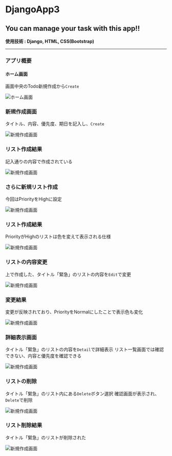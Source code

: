 # DjangoApp3
## You can manage your task with this app!!
**使用技術 : Django, HTML, CSS(Bootstrap)**
<hr>

### アプリ概要 
#### ホーム画面
画面中央のTodo新規作成から`Create`

![ホーム画面](imgs/スライド1.jpg)

### 新規作成画面
タイトル、内容、優先度、期日を記入し、`Create`

![新規作成画面](imgs/スライド2.jpg)

### リスト作成結果
記入通りの内容で作成されている

![新規作成画面](imgs/スライド3.jpg)

### さらに新規リスト作成
今回はPriorityをHighに設定

![新規作成画面](imgs/スライド4.jpg)

### リスト作成結果
PriorityがHighのリストは色を変えて表示される仕様

![新規作成画面](imgs/スライド5.jpg)

### リストの内容変更
上で作成した、タイトル「緊急」のリストの内容を`Edit`で変更

![新規作成画面](imgs/スライド6.jpg)

### 変更結果
変更が反映されており、PriorityをNormalにしたことで表示色も変化

![新規作成画面](imgs/スライド7.jpg)

### 詳細表示画面
タイトル「緊急」のリストの内容を`Detail`で詳細表示
リスト一覧画面では確認できない、内容と優先度を確認できる

![新規作成画面](imgs/スライド8.jpg)

### リストの削除
タイトル「緊急」のリスト内にある`Delete`ボタン選択
確認画面が表示され、`Delete`で削除

![新規作成画面](imgs/スライド9.jpg)

### リスト削除結果
タイトル「緊急」のリストが削除された

![新規作成画面](imgs/スライド10.jpg)


